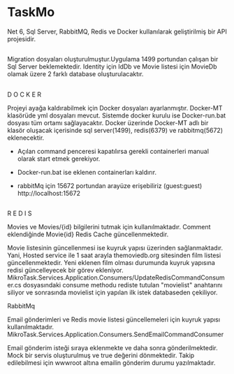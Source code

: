 # TaskMo

Net 6, Sql Server, RabbitMQ, Redis ve Docker kullanılarak geliştirilmiş bir API projesidir. 

##

Migration dosyaları oluşturulmuştur.Uygulama 1499 portundan çalışan bir Sql Server beklemektedir. Identity için IdDb ve Movie listesi için MovieDb olamak üzere 2 farklı database oluşturulacaktır.

##

D O C K E R

Projeyi ayağa kaldırabilmek için Docker dosyaları ayarlanmıştır. Docker-MT klasörüde yml dosyaları mevcut. Sistemde docker kurulu ise Docker-run.bat dosyası tüm ortamı sağlayacaktır. Docker üzerinde Docker-MT adlı bir klasör oluşacak içerisinde sql server(1499), redis(6379) ve rabbitmq(5672) eklenecektir.

* Açılan command penceresi kapatılırsa gerekli containerleri manual olarak start etmek gerekiyor.

* Docker-run.bat ise eklenen containerları kaldırır.

* rabbitMq için 15672 portundan arayüze erişebiliriz (guest:guest)
  http://localhost:15672


##

R E D I S

Movies ve Movies/{id} bilgilerini tutmak için kullanılmaktadır. Comment eklendiğinde Movie{id} Redis Cache güncellenmektedir. 

Movie listesinin güncellenmesi ise kuyruk yapısı üzerinden sağlanmaktadır. Yani, Hosted service ile 1 saat arayla themoviedb.org sitesinden film listesi güncellenmektedir. Yeni eklenen film olması durumunda kuyruk yapısına redisi güncelleyecek bir görev ekleniyor. MikroTask.Services.Application.Consumers/UpdateRedisCommandConsumer.cs  dosyasındaki consume methodu rediste tutulan "movielist" anahtarını siliyor ve sonrasında movielist için yapılan ilk istek databaseden çekiliyor.



RabbitMq

Email gönderimleri ve Redis movie listesi güncellemeleri için kuyruk yapısı kullanılmaktadır. MikroTask.Services.Application.Consumers.SendEmailCommandConsumer

Email gönderim isteği sıraya eklenmekte ve daha sonra gönderilmektedir. Mock bir servis oluşturulmuş ve true değerini dönmektedir. Takip edilebilmesi için wwwroot altına emailin gönderim durumu yazılmaktadır.





